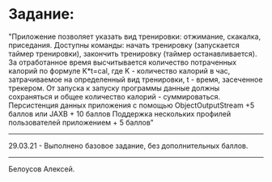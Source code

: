 # Задание: 
"Приложение позволяет указать вид тренировки: отжимание, скакалка, приседания.
Доступны команды: начать тренировку (запускается таймер тренировки), закончить тренировку (таймер останавливается).
За отработанное время высчитывается количество потраченных калорий по формуле K*t=cal, 
где K - количество калорий в час, затрачиваемое на определенный вид тренировки, t - время, засеченное трекером.
От запуска к запуску программы данные должны сохраняться и общее количество калорий - суммироваться.
Персистенция данных приложения с помощью ObjectOutputStream +5 баллов или JAXB + 10 баллов
Поддержка нескольких профилей пользователей приложением + 5 баллов"
____
29.03.21 - Выполнено базовое задание, без дополнительных баллов.
____
Белоусов Алексей.
